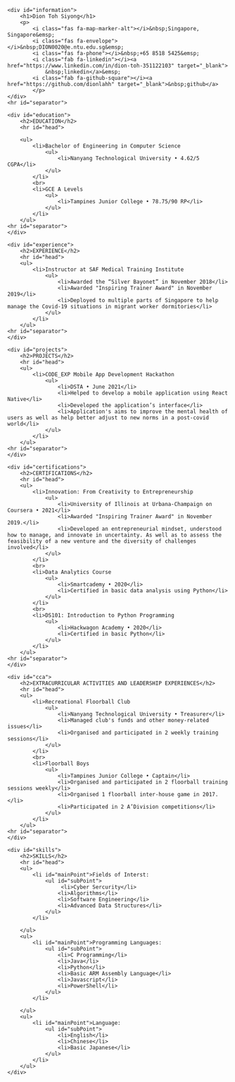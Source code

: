 <!DOCTYPE html> 
<html>
    <head>
        <title>Resume</title>
        <link rel="stylesheet" href="resumeStylesheet.css">
        <script src="https://kit.fontawesome.com/ea610f76fe.js" crossorigin="anonymous"></script>
    </head>
<body>
    
    <div id="information">
        <h1>Dion Toh Siyong</h1>
        <p>
            <i class="fas fa-map-marker-alt"></i>&nbsp;Singapore, Singapore&emsp;
            <i class="fas fa-envelope"></i>&nbsp;DION0020@e.ntu.edu.sg&emsp;
            <i class="fas fa-phone"></i>&nbsp;+65 8518 5425&emsp;
            <i class="fab fa-linkedin"></i><a href="https://www.linkedin.com/in/dion-toh-351122103" target="_blank">
                &nbsp;linkedin</a>&emsp;
            <i class="fab fa-github-square"></i><a href="https://github.com/dionlahh" target="_blank">&nbsp;github</a>
            </p>
    </div>
    <hr id="separator">

    <div id="education">
        <h2>EDUCATION</h2>
        <hr id="head">

        <ul>
            <li>Bachelor of Engineering in Computer Science
                <ul>
                    <li>Nanyang Technological University • 4.62/5 CGPA</li>
                </ul>
            </li>
            <br>
            <li>GCE A Levels
                <ul>
                    <li>Tampines Junior College • 78.75/90 RP</li>
                </ul>
            </li>
        </ul>
    <hr id="separator">
    </div>

    <div id="experience">
        <h2>EXPERIENCE</h2>
        <hr id="head">
        <ul>
            <li>Instructor at SAF Medical Training Institute
                <ul>
                    <li>Awarded the “Silver Bayonet” in November 2018</li>
                    <li>Awarded "Inspiring Trainer Award" in November 2019</li>
                    <li>Deployed to multiple parts of Singapore to help manage the Covid-19 situations in migrant worker dormitories</li>
                </ul>
            </li>
        </ul>
    <hr id="separator">
    </div>

    <div id="projects">
        <h2>PROJECTS</h2>
        <hr id="head">
        <ul>
            <li>CODE_EXP Mobile App Development Hackathon
                <ul>
                    <li>DSTA • June 2021</li>
                    <li>Helped to develop a mobile application using React Native</li>
                    <li>Developed the application’s interface</li>
                    <li>Application's aims to improve the mental health of users as well as help better adjust to new norms in a post-covid world</li>
                </ul>
            </li>
        </ul>
    <hr id="separator">
    </div>

    <div id="certifications">
        <h2>CERTIFICATIONS</h2>
        <hr id="head">
        <ul>
            <li>Innovation: From Creativity to Entrepreneurship
                <ul>
                    <li>University of Illinois at Urbana-Champaign on Coursera • 2021</li>
                    <li>Awarded "Inspiring Trainer Award" in November 2019.</li>
                    <li>Developed an entrepreneurial mindset, understood how to manage, and innovate in uncertainty. As well as to assess the feasibility of a new venture and the diversity of challenges involved</li>
                </ul>
            </li>
            <br>
            <li>Data Analytics Course 
                <ul>
                    <li>Smartcademy • 2020</li>
                    <li>Certified in basic data analysis using Python</li>
                </ul>
            </li>
            <br>
            <li>DS101: Introduction to Python Programming
                <ul>
                    <li>Hackwagon Academy • 2020</li>
                    <li>Certified in basic Python</li>
                </ul>
            </li>
        </ul>
    <hr id="separator">
    </div>

    <div id="cca">
        <h2>EXTRACURRICULAR ACTIVITIES AND LEADERSHIP EXPERIENCES</h2>
        <hr id="head">
        <ul>
            <li>Recreational Floorball Club
                <ul>
                    <li>Nanyang Technological University • Treasurer</li>
                    <li>Managed club's funds and other money-related issues</li>
                    <li>Organised and participated in 2 weekly training sessions</li>
                </ul>
            </li>
            <br>
            <li>Floorball Boys
                <ul>
                    <li>Tampines Junior College • Captain</li>
                    <li>Organised and participated in 2 floorball training sessions weekly</li>
                    <li>Organised 1 floorball inter-house game in 2017.</li>
                    <li>Participated in 2 A’Division competitions</li>
                </ul>
            </li>
        </ul>
    <hr id="separator">
    </div>

    <div id="skills">
        <h2>SKILLS</h2>
        <hr id="head">
        <ul>
            <li id="mainPoint">Fields of Interst:
                <ul id="subPoint">
                     <li>Cyber Sercurity</li>
                    <li>Algorithms</li>
                    <li>Software Engineering</li>
                    <li>Advanced Data Structures</li>
                </ul>
            </li>
           
        </ul>
        <ul>
            <li id="mainPoint">Programming Languages:
                <ul id="subPoint">
                    <li>C Programming</li>
                    <li>Java</li>
                    <li>Python</li>
                    <li>Basic ARM Assembly Language</li>
                    <li>Javascript</li>
                    <li>PowerShell</li>
                </ul>
            </li>
            
        </ul>
        <ul>
            <li id="mainPoint">Language:
                <ul id="subPoint">
                    <li>English</li>
                    <li>Chinese</li>
                    <li>Basic Japanese</li>
                </ul>
            </li>
        </ul>
    </div>

</body>
</html>
